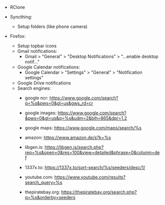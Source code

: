 
- RClone

- Syncthing:
    * Setup folders (like phone camera)

- Firefox:
    * Setup topbar icons
    * Gmail notifications:
        - Gmail > "General" > "Desktop Notifications" > "...enable desktop notif..."
    * Google Calendar notifications:
        - Google Calendar > "Settings" > "General" > "Notification settings"
    * Google Drive notifications
    * Search engines:
        - google ncr:
            https://www.google.com/search?q=%s&pws=0&gl=us&gws_rd=cr

        - google images:
            https://www.google.com/search?&pws=0&gl=us&q=%s&udm=2&bih=865&dpr=1.2

        - google maps:
            https://www.google.com/maps/search/%s

        - amazon:
            https://www.amazon.de/s?k=%s

        - libgen.is:
            https://libgen.is/search.php?req=%s&open=0&res=100&view=detailed&phrase=0&column=def

        - 1337x.to:
            https://1337x.to/sort-search/%s/seeders/desc/1/

        - youtube.com:
            https://www.youtube.com/results?search_query=%s

        - thepiratebay.org:
            https://thepiratebay.org/search.php?q=%s&orderby=seeders
